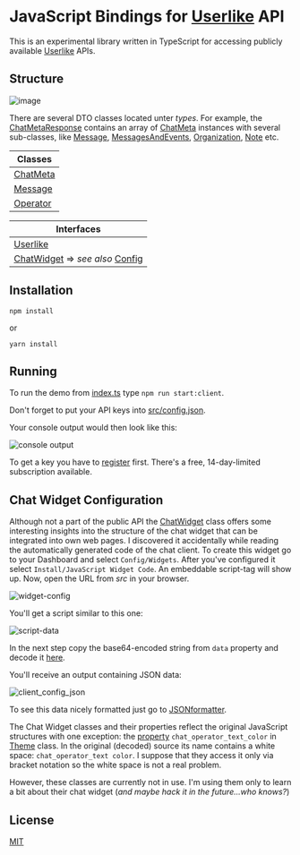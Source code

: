 # JavaScript Bindings for [Userlike](https://www.userlike.com/en/) API

This is an experimental library written in TypeScript for accessing publicly available [Userlike](https://www.userlike.com/en/public/tutorial/api/intro) APIs.

## Structure 

![image](https://image.ibb.co/gEPt0k/userlike_structure.png)

There are several DTO classes located unter *types*. For example, the [ChatMetaResponse](https://github.com/brakmic/userlike-js/blob/master/src/api/v1/public/responses/chat-meta.response.ts) contains an array of [ChatMeta](https://github.com/brakmic/userlike-js/blob/master/src/api/v1/public/types/chat/chat-meta.ts) instances with several sub-classes, like [Message](https://github.com/brakmic/userlike-js/blob/master/src/api/v1/public/types/chat/message.ts), [MessagesAndEvents](https://github.com/brakmic/userlike-js/blob/master/src/api/v1/public/types/chat/messages-and-event.ts), [Organization](https://github.com/brakmic/userlike-js/blob/master/src/api/v1/public/types/chat/organization.ts), [Note](https://github.com/brakmic/userlike-js/blob/master/src/api/v1/public/types/chat/note.ts) etc.

|  Classes   |
|----|
| [ChatMeta](https://github.com/brakmic/userlike-js/blob/master/src/platform/api/types/chat/chat-meta.ts)   |
| [Message](https://github.com/brakmic/userlike-js/blob/master/src/platform/api/types/message/message.ts)   |
| [Operator](https://github.com/brakmic/userlike-js/blob/master/src/platform/api/types/operator/operator.ts)   |

| Interfaces |
|---|
| [Userlike](https://github.com/brakmic/userlike-js/blob/master/src/platform/api/interfaces/userlike.ts) |
| [ChatWidget](https://github.com/brakmic/userlike-js/tree/master/src/platform/api/interfaces/chat-widget) => *see also* [Config](#chat-widget-configuration)|



## Installation

`npm install`

or 

`yarn install`

## Running

To run the demo from [index.ts](https://github.com/brakmic/userlike-js/blob/master/index.ts#L21) type `npm run start:client`.

Don't forget to put your API keys into [src/config.json](https://github.com/brakmic/userlike-js/blob/master/src/config.json).

Your console output would then look like this:

![console output](https://picload.org/image/rcolacai/chat_meta.png)

To get a key you have to [register](https://www.userlike.com/en/pricing) first. There's a free, 14-day-limited subscription available. 

## Chat Widget Configuration

Although not a part of the public API the [ChatWidget](https://github.com/brakmic/userlike-js/blob/master/src/platform/api/interfaces/chat-widget/index.ts#L3) class offers some interesting insights into the structure of the chat widget that can be integrated into own web pages. I discovered it accidentally while reading the automatically generated code of the chat client. To create this widget go to your Dashboard and select `Config/Widgets`. After you've configured it select `Install/JavaScript Widget Code`. An embeddable script-tag will show up. Now, open the URL from *src* in your browser.

![widget-config](https://img3.picload.org/image/rcllaill/get_chat_client_code.png)   

You'll get a script similar to this one:

![script-data](https://img3.picload.org/image/rcllaila/chat_client_config.png)

In the next step copy the base64-encoded string from `data` property and decode it [here](https://www.base64decode.org/). 

You'll receive an output containing JSON data:

![client_config_json](https://img5.picload.org/image/rclloggw/chat_config_json.png)

To see this data nicely formatted just go to [JSONformatter](https://jsonformatter.curiousconcept.com/).

The Chat Widget classes and their properties reflect the original JavaScript structures with one exception: the [property](https://github.com/brakmic/userlike-js/blob/master/src/platform/api/interfaces/chat-widget/theme.ts#L15) `chat_operator_text_color` in [Theme](https://github.com/brakmic/userlike-js/blob/master/src/platform/api/interfaces/chat-widget/theme.ts#L1) class. In the original (decoded) source its name contains a white space: `chat_operator_text color`. I suppose that they access it only via bracket notation so the white space is not a real problem.  

However, these classes are currently not in use. I'm using them only to learn a bit about their chat widget (*and maybe hack it in the future...who knows?*)

## License 

[MIT](https://github.com/brakmic/userlike-js/blob/master/LICENSE)

